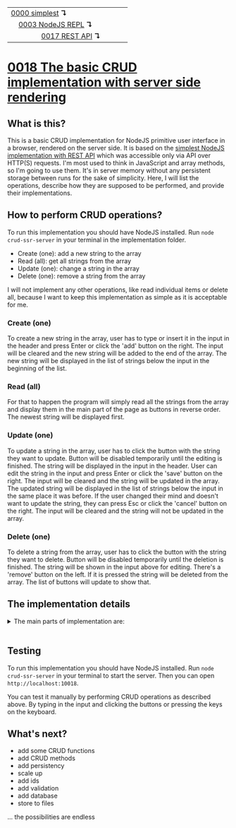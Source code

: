 <table>
  <tr>
    <td><a href="../0000-simplest-for-me/README.md">0000 simplest</a> <b>↴</b></td>
    <td>&nbsp; &nbsp; &nbsp;</td>
    <td></td>
  </tr>
  <tr>
    <td>&nbsp; &nbsp; <a href="../0003-simplest-nodejs-repl/README.md">0003 NodeJS REPL</a> <b>↴</b></td>
    <td>&nbsp; &nbsp; &nbsp;</td>
    <td></td>
  </tr>
  <tr>
    <td>&nbsp; &nbsp; &nbsp; &nbsp; &nbsp; &nbsp; &nbsp; &nbsp; <a href="../0017-rest-api/README.md">0017 REST API</a> <b>↴</b></td>
    <td>&nbsp; &nbsp; &nbsp;</td>
    <td></td>
  </tr>
</table>

# [0018 The basic CRUD implementation with server side rendering](https://github.com/UniBreakfast/crud-of-increasing-complexity/blob/master/0018-ssr-page-ui/README.md)

## What is this?

This is a basic CRUD implementation for NodeJS primitive user interface in a browser, rendered on the server side. It is based on the [simplest NodeJS implementation with REST API](../0017-rest-api/README.md) which was accessible only via API over HTTP(S) requests. I'm most used to think in JavaScript and array methods, so I'm going to use them. It's in server memory without any persistent storage between runs for the sake of simplicity. Here, I will list the operations, describe how they are supposed to be performed, and provide their implementations.

## How to perform CRUD operations?

To run this implementation you should have NodeJS installed. Run `node crud-ssr-server` in your terminal in the implementation folder.

- Create (one): add a new string to the array
- Read (all): get all strings from the array
- Update (one): change a string in the array
- Delete (one): remove a string from the array

I will not implement any other operations, like read individual items or delete all, because I want to keep this implementation as simple as it is acceptable for me.

### Create (one)

To create a new string in the array, user has to type or insert it in the input in the header and press Enter or click the 'add' button on the right. The input will be cleared and the new string will be added to the end of the array. The new string will be displayed in the list of strings below the input in the beginning of the list.

### Read (all)

For that to happen the program will simply read all the strings from the array and display them in the main part of the page as buttons in reverse order. The newest string will be displayed first.

### Update (one)

To update a string in the array, user has to click the button with the string they want to update. Button will be disabled temporarily until the editing is finished. The string will be displayed in the input in the header. User can edit the string in the input and press Enter or click the 'save' button on the right. The input will be cleared and the string will be updated in the array. The updated string will be displayed in the list of strings below the input in the same place it was before. If the user changed their mind and doesn't want to update the string, they can press Esc or click the 'cancel' button on the right. The input will be cleared and the string will not be updated in the array.

### Delete (one)

To delete a string from the array, user has to click the button with the string they want to delete. Button will be disabled temporarily until the deletion is finished. The string will be shown in the input above for editing. There's a 'remove' button on the left. If it is pressed the string will be deleted from the array. The list of buttons will update to show that.

## The implementation details

<details>
  <summary>The main parts of implementation are:</summary><br>

  ```js
  const records = []

  require('http').createServer(async (request, response) => {
    const {method} = request
    
    if (method == 'POST') {
      records.push(await getBody(request))
      return response.end()
    }

    if (method == 'GET') {
      return response.end(`
        <head id="head">
          <script>
            let i
        
            onload = () => {
              addForm.onsubmit = async () => {
                const value = addInput.value.trim()
                if (!value) return
                await fetch('/', {method: 'POST', body: value})
                location.reload()
              }
        
              main.onclick = e => {
                const btn = e.target.closest('button')
                if (!btn) {
                  if (addForm.hidden) switchForms()
                  return
                }
                i = +btn.dataset.i
                if (editForm.hidden) switchForms()
                else main.querySelector(':disabled').disabled = false
                editInput.value = btn.textContent
                btn.disabled = true
              }
        
              editForm.onsubmit = async () => {
                const value = editInput.value.trim()
                if (!value) return
                await fetch('/', {method: 'PUT', body: JSON.stringify([i, value])})
                location.reload()
              }
        
              cancelBtn.onclick = switchForms
        
              removeBtn.onclick = async () => {
                await fetch('/', {method: 'DELETE', body: String(i)})
                location.reload()
              }
            }
        
            onkeydown = e => {
              if (e.key === 'Escape' && addForm.hidden) switchForms()
            }
        
            function switchForms() {
              addForm.hidden = !addForm.hidden
              editForm.hidden = !editForm.hidden
              const btn = main.querySelector(':disabled')
              if (btn) btn.disabled = false
              document.querySelector('form:not([hidden]) input').focus()
            }
          </script>
          <style>...</style>
          <title>CRUD with UI</title>
        </head>

        <body id="body">
          <header>
            <form id="addForm" action="javascript:">
              <button type="reset">clear</button>
              <input id="addInput" autocomplete="off" autofocus>
              <button>add</button>
            </form>
            <form id="editForm" action="javascript:" hidden>
              <button id="removeBtn" type="reset">remove</button>
              <input id="editInput" autocomplete="off">
              <button>save</button>
              <button id="cancelBtn" type="reset">cancel</button>
            </form>
          </header>
          <main id="main">${records.map((str, i) => `<button data-i="${i}">${str}</button>`).reverse().join('')}</main>
          <footer>
            <a href="https://github.com/UniBreakfast/crud-of-increasing-complexity/blob/master/0018-ssr-page-ui/README.md">project
              details on GitHub</a>
          </footer>
        </body>
        
        </html>
      `)
    }

    if (method == 'PUT') {
      const [i, newRecord] = JSON.parse(await getBody(request))
      records[i] = newRecord
      return response.end()
    }

    if (method == 'DELETE') {
      const i = +(await getBody(request))
      records.splice(i, 1)
      return response.end()
    }

    response.end('unsupported method')
  }).listen(10018, () => console.log('http://localhost:10018'))

  async function getBody(request) {
    let body = ''
    for await (const chunk of request) body += chunk
    return body
  }
  ```

  Full source code is the file [crud-ssr-server.js](crud-ssr-server.js) in this folder.

</details><br>

## Testing

To run this implementation you should have NodeJS installed. Run `node crud-ssr-server` in your terminal to start the server. Then you can open `http://localhost:10018`.

  You can test it manually by performing CRUD operations as described above. By typing in the input and clicking the buttons or pressing the keys on the keyboard.

## What's next?

- add some CRUD functions
- add CRUD methods
- add persistency
- scale up
- add ids
- add validation
- add database
- store to files
  
... the possibilities are endless
